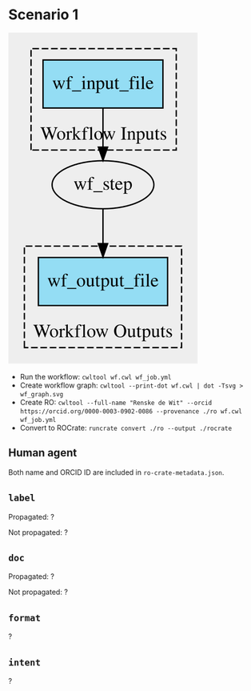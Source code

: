 # Scenario 1

![Workflow Graph](./wf_graph.svg)

- Run the workflow: `cwltool wf.cwl wf_job.yml`
- Create workflow graph: `cwltool --print-dot wf.cwl | dot -Tsvg > wf_graph.svg`
- Create RO: `cwltool --full-name "Renske de Wit" --orcid https://orcid.org/0000-0003-0902-0086 --provenance ./ro wf.cwl wf_job.yml`
- Convert to ROCrate: `runcrate convert ./ro --output ./rocrate`

## Human agent

Both name and ORCID ID are included in `ro-crate-metadata.json`.

## `label`

Propagated: ?

Not propagated: ?

## `doc`

Propagated: ?

Not propagated: ?

## `format`

?

## `intent`

?






